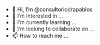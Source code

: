 - 👋 Hi, I’m @consultoriodrapablos
- 👀 I’m interested in ...
- 🌱 I’m currently learning ...
- 💞️ I’m looking to collaborate on ...
- 📫 How to reach me ...

<!---
consultoriodrapablos/consultoriodrapablos is a ✨ special ✨ repository because its `README.md` (this file) appears on your GitHub profile.
You can click the Preview link to take a look at your changes.
--->
